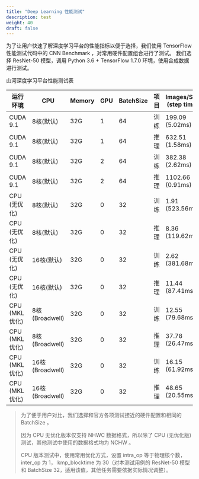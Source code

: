 ```yaml
---
title: "Deep Learning 性能测试"
description: test
weight: 40
draft: false
---
```


为了让用户快速了解深度学习平台的性能指标以便于选择，我们使用 TensorFlow 性能测试代码中的 CNN Benchmark ，对常用硬件配置组合进行了测试。
我们选择 ResNet-50 模型，调用 Python 3.6 + TensorFlow 1.7.0 环境，使用合成数据进行测试。

山河深度学习平台性能测试表

| 运行环境      | CPU             | Memory | GPU  | BatchSize | 项目 | Images/Sec (step time) |
| ------------- | --------------- | ------ | ---- | --------- | ---- | ---------------------- |
| CUDA 9.1      | 8核(默认)       | 32G    | 1    | 64        | 训练 | 199.09 (5.02ms)        |
| CUDA 9.1      | 8核(默认)       | 32G    | 1    | 64        | 推理 | 632.51 (1.58ms)        |
| CUDA 9.1      | 8核(默认)       | 32G    | 2    | 64        | 训练 | 382.38 (2.62ms)        |
| CUDA 9.1      | 8核(默认)       | 32G    | 2    | 64        | 推理 | 1102.66 (0.91ms)       |
| CPU (无优化)  | 8核(默认)       | 32G    | 0    | 32        | 训练 | 1.91 (523.56ms)        |
| CPU (无优化)  | 8核(默认)       | 32G    | 0    | 32        | 推理 | 8.36 (119.62ms)        |
| CPU (无优化)  | 16核(默认)      | 32G    | 0    | 32        | 训练 | 2.62 (381.68ms)        |
| CPU (无优化)  | 16核(默认)      | 32G    | 0    | 32        | 推理 | 11.44 (87.41ms)        |
| CPU (MKL优化) | 8核(Broadwell)  | 32G    | 0    | 32        | 训练 | 12.55 (79.68ms)        |
| CPU (MKL优化) | 8核(Broadwell)  | 32G    | 0    | 32        | 推理 | 37.78 (26.47ms)        |
| CPU (MKL优化) | 16核(Broadwell) | 32G    | 0    | 32        | 训练 | 16.15 (61.92ms)        |
| CPU (MKL优化) | 16核(Broadwell) | 32G    | 0    | 32        | 推理 | 48.65 (20.55ms)        |

> 为了便于用户对比，我们选择和官方各项测试接近的硬件配置和相同的 BatchSize 。
>
> 因为 CPU 无优化版本仅支持 NHWC 数据格式，所以除了 CPU (无优化版)测试，其他测试中使用的数据格式均为 NCHW 。
>
> CPU 版本测试中，使用常用优化方式，设置 intra_op 等于物理核个数， inter_op 为 1， kmp_blocktime 为 30（对本测试用例的 ResNet-50 模型和 BatchSize 32，适用该值，其他任务需要依据实际情况调整）。
